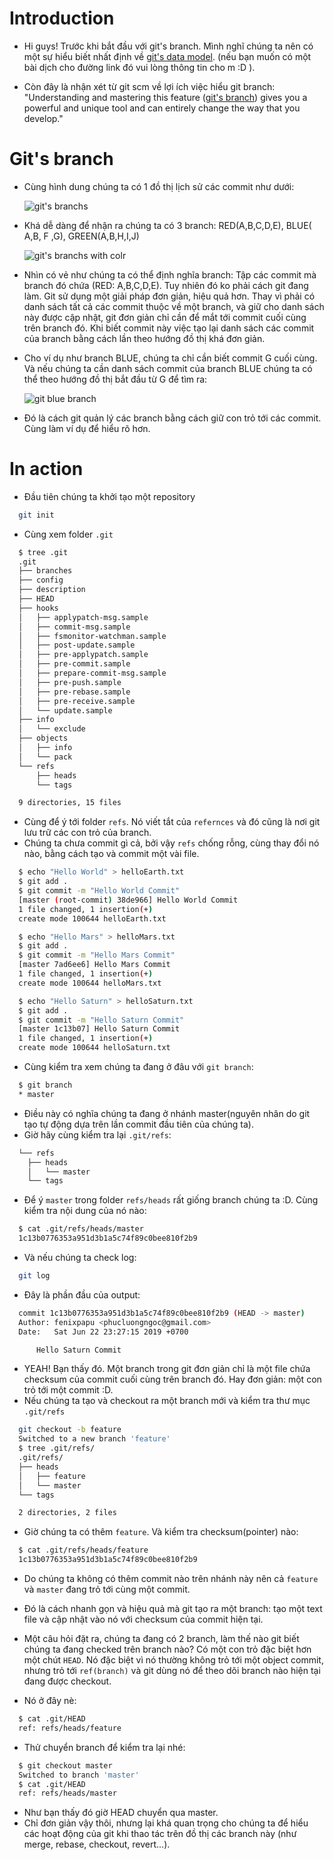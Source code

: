 <!-- tag: [git] -->

# Introduction

- Hi guys! Trước khi bắt đầu với git's branch. Mình nghĩ chúng ta nên có một sự hiểu biết nhất định về [git's data model](https://hackernoon.com/https-medium-com-zspajich-understanding-git-data-model-95eb16cc99f5). (nếu bạn muốn có một bài dịch cho đường link đó vui lòng thông tin cho m :D ).

- Còn đây là nhận xét từ git scm về lợi ích việc hiểu git branch: "Understanding and mastering this feature ([git's branch](https://git-scm.com/book/en/v2/Git-Branching-Branches-in-a-Nutshell)) gives you a powerful and unique tool and can entirely change the way that you develop."

# Git's branch

- Cùng hình dung chúng ta có 1 đồ thị lịch sử các commit như dưới:

  ![git's branchs](../../images/2019/20190622-git-branch-normal.png)

- Khá dễ dàng để nhận ra chúng ta có 3 branch: RED(A,B,C,D,E), BLUE( A,B, F ,G), GREEN(A,B,H,I,J)

  ![git's branchs with colr](../../images/2019/20190622-git-branch-color.png)

- Nhìn có vẻ như chúng ta có thể định nghĩa branch: Tập các commit mà branch đó chứa (RED: A,B,C,D,E). Tuy nhiên đó ko phải cách git đang làm. Git sử dụng một giải pháp đơn giản, hiệu quả hơn. Thay vì phải có danh sách tất cả các commit thuộc về một branch, và giữ cho danh sách này được cập nhật, git đơn giản chỉ cần để mắt tới commit cuối cùng trên branch đó. Khi biết commit này việc tạo lại danh sách các commit của branch bằng cách lần theo hướng đồ thị khá đơn giản.
- Cho ví dụ như branch BLUE, chúng ta chỉ cần biết commit G cuối cùng. Và nếu chúng ta cần danh sách commit của branch BLUE chúng ta có thể theo hướng đồ thị bắt đầu từ G để tìm ra:

  ![git blue branch](../../images/2019/20190622-git-blue-branch.png)

- Đó là cách git quản lý các branch bằng cách giữ con trỏ tới các commit. Cùng làm ví dụ để hiểu rõ hơn.

# In action

- Đầu tiên chúng ta khởi tạo một repository

```sh linenums="1"
  git init
```

- Cùng xem folder `.git`

```sh linenums="1"
  $ tree .git
  .git
  ├── branches
  ├── config
  ├── description
  ├── HEAD
  ├── hooks
  │   ├── applypatch-msg.sample
  │   ├── commit-msg.sample
  │   ├── fsmonitor-watchman.sample
  │   ├── post-update.sample
  │   ├── pre-applypatch.sample
  │   ├── pre-commit.sample
  │   ├── prepare-commit-msg.sample
  │   ├── pre-push.sample
  │   ├── pre-rebase.sample
  │   ├── pre-receive.sample
  │   └── update.sample
  ├── info
  │   └── exclude
  ├── objects
  │   ├── info
  │   └── pack
  └── refs
      ├── heads
      └── tags

  9 directories, 15 files
```

- Cùng để ý tới folder `refs`. Nó viết tắt của `refernces` và đó cũng là nơi git lưu trữ các con trỏ của branch.
- Chúng ta chưa commit gì cả, bởi vậy `refs` chống rỗng, cùng thay đổi nó nào, bằng cách tạo và commit một vài file.

```sh linenums="1"
  $ echo "Hello World" > helloEarth.txt
  $ git add .
  $ git commit -m "Hello World Commit"
  [master (root-commit) 38de966] Hello World Commit
  1 file changed, 1 insertion(+)
  create mode 100644 helloEarth.txt

  $ echo "Hello Mars" > helloMars.txt
  $ git add .
  $ git commit -m "Hello Mars Commit"
  [master 7ad6ee6] Hello Mars Commit
  1 file changed, 1 insertion(+)
  create mode 100644 helloMars.txt

  $ echo "Hello Saturn" > helloSaturn.txt
  $ git add .
  $ git commit -m "Hello Saturn Commit"
  [master 1c13b07] Hello Saturn Commit
  1 file changed, 1 insertion(+)
  create mode 100644 helloSaturn.txt

```

- Cùng kiểm tra xem chúng ta đang ở đâu với `git branch`:

```sh linenums="1"
  $ git branch
  * master
```

- Điều này có nghĩa chúng ta đang ở nhánh master(nguyên nhân do git tạo tự động dựa trên lần commit đầu tiên của chúng ta).
- Giờ hãy cùng kiểm tra lại `.git/refs`:

```sh linenums="1"
  └── refs
    ├── heads
    │   └── master
    └── tags
```

- Để ý `master` trong folder `refs/heads` rất giống branch chúng ta :D. Cùng kiểm tra nội dung của nó nào:

```sh linenums="1"
  $ cat .git/refs/heads/master
  1c13b0776353a951d3b1a5c74f89c0bee810f2b9
```

- Và nếu chúng ta check log:

```sh linenums="1"
  git log
```

- Đây là phần đầu của output:

```sh linenums="1"
  commit 1c13b0776353a951d3b1a5c74f89c0bee810f2b9 (HEAD -> master)
  Author: fenixpapu <phucluongngoc@gmail.com>
  Date:   Sat Jun 22 23:27:15 2019 +0700

      Hello Saturn Commit
```

- YEAH! Bạn thấy đó. Một branch trong git đơn giản chỉ là một file chứa checksum của commit cuối cùng trên branch đó. Hay đơn giản: một con trỏ tới một commit :D.
- Nếu chúng ta tạo và checkout ra một branch mới và kiểm tra thư mục `.git/refs`

```sh linenums="1"
  git checkout -b feature
  Switched to a new branch 'feature'
  $ tree .git/refs/
  .git/refs/
  ├── heads
  │   ├── feature
  │   └── master
  └── tags

  2 directories, 2 files
```

- Giờ chúng ta có thêm `feature`. Và kiểm tra checksum(pointer) nào:

```sh linenums="1"
  $ cat .git/refs/heads/feature
  1c13b0776353a951d3b1a5c74f89c0bee810f2b9
```

- Do chúng ta không có thêm commit nào trên nhánh này nên cả `feature` và `master` đang trỏ tới cùng một commit.
- Đó là cách nhanh gọn và hiệu quả mà git tạo ra một branch: tạo một text file và cập nhật vào nó với checksum của commit hiện tại.

- Một câu hỏi đặt ra, chúng ta đang có 2 branch, làm thế nào git biết chúng ta đang checked trên branch nào? Có một con trỏ đặc biệt hơn một chút `HEAD`. Nó đặc biệt vì nó thường không trỏ tới một object commit, nhưng trỏ tới `ref(branch)` và git dùng nó để theo dõi branch nào hiện tại đang được checkout.

- Nó ở đây nè:

```sh linenums="1"
  $ cat .git/HEAD
  ref: refs/heads/feature
```

- Thử chuyển branch để kiểm tra lại nhé:

```sh linenums="1"
  $ git checkout master
  Switched to branch 'master'
  $ cat .git/HEAD
  ref: refs/heads/master
```

- Như bạn thấy đó giờ HEAD chuyển qua master.
- Chỉ đơn giản vậy thôi, nhưng lại khá quan trọng cho chúng ta để hiểu các hoạt động của git khi thao tác trên đồ thị các branch này (như merge, rebase, checkout, revert...).
